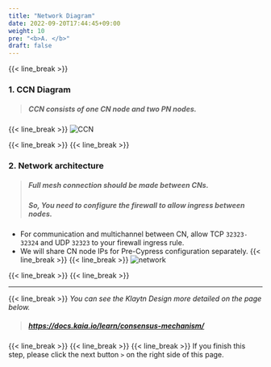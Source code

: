 ```yaml
---
title: "Network Diagram"
date: 2022-09-20T17:44:45+09:00
weight: 10
pre: "<b>A. </b>"
draft: false
---
```


{{< line_break >}}

### 1. CCN Diagram 
>##### CCN consists of one CN node and two PN nodes.
{{< line_break >}}
![CCN](https://raw.githubusercontent.com/klaytn/klaytn-pre-cypress-setup-workshop/main/static/images/klaytn-1.png)

{{< line_break >}}
{{< line_break >}}

### 2. Network architecture
>##### Full mesh connection should be made between CNs.
>##### So, You need to configure the firewall to allow ingress between nodes.

* For communication and multichannel between CN, allow TCP `32323-32324` and UDP `32323` to your firewall ingress rule.
* We will share CN node IPs for Pre-Cypress configuration separately.
{{< line_break >}}
{{< line_break >}}
![network](https://raw.githubusercontent.com/klaytn/klaytn-pre-cypress-setup-workshop/main/static/images/klaytn-2.png)

{{< line_break >}}
{{< line_break >}}

---
{{< line_break >}}
*You can see the Klaytn Design more detailed on the page below.*
>##### https://docs.kaia.io/learn/consensus-mechanism/

{{< line_break >}}
{{< line_break >}}
{{< line_break >}}
If you finish this step, please click the next button ```>``` on the right side of this page.